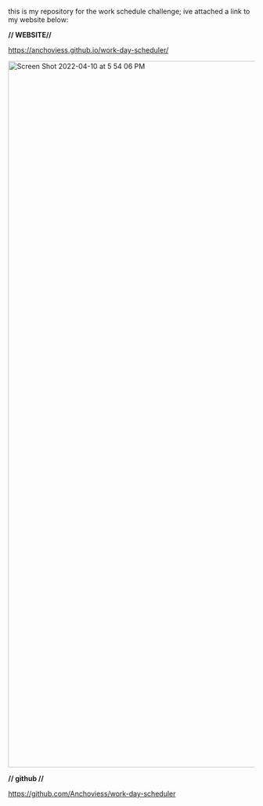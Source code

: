 this is my repository for the work schedule challenge; ive attached a link to my website below:

**// WEBSITE//**

https://anchoviess.github.io/work-day-scheduler/


<img width="1440" alt="Screen Shot 2022-04-10 at 5 54 06 PM" src="https://user-images.githubusercontent.com/97990379/162648430-1ed97ab9-6d48-4945-8d42-9a5aa0f72aec.png">

**// github //**

https://github.com/Anchoviess/work-day-scheduler
